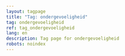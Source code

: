 ```yaml
---
layout: tagpage
title: "Tag: ondergevoeligheid"
tag: ondergevoeligheid
ref: tag_ondergevoeligheid
lang: en
description: Tag page for ondergevoeligheid
robots: noindex
---
```

